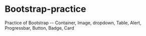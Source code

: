 # Bootstrap-practice
Practice of Bootstrap -- Container, Image, dropdown, Table, Alert, Progressbar, Button, Badge, Card 
